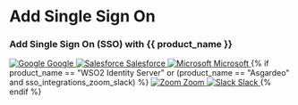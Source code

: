 <div class="center-all">
  <h1>Add Single Sign On </h1>
  <h3>Add Single Sign On (SSO) with {{ product_name }}</h3>

  <div class="cards-container">
     <a href="{{base_path}}/guides/authentication/sso-integrations/add-google-workspace-template" class="card square">
      <img src="{{base_path}}/assets/img/logo/google-logo.svg" alt="Google" />
      <span>Google</span>
    </a>
    <a href="{{base_path}}/guides/authentication/sso-integrations/add-salesforce-template" class="card square">
      <img src="{{base_path}}/assets/img/logo/salesforce.svg" alt="Salesforce" />
      <span>Salesforce</span>
    </a>
    <a href="{{base_path}}/guides/authentication/sso-integrations/add-microsoft-365-template" class="card square">
      <img src="{{base_path}}/assets/img/logo/microsoft-logo.svg" alt="Microsoft" />
      <span>Microsoft</span>
    </a>
    {% if product_name == "WSO2 Identity Server" or (product_name == "Asgardeo" and sso_integrations_zoom_slack) %}
    <a href="{{base_path}}/guides/authentication/sso-integrations/add-zoom-template" class="card square">
      <img src="{{base_path}}/assets/img/logo/zoom.svg" alt="Zoom" />
      <span>Zoom</span>
    </a>
    <a href="{{base_path}}/guides/authentication/sso-integrations/add-slack-template" class="card square">
      <img src="{{base_path}}/assets/img/logo/slack.png" alt="Slack" />
      <span>Slack</span>
    </a>
    {% endif %}
  </div>
</div>
